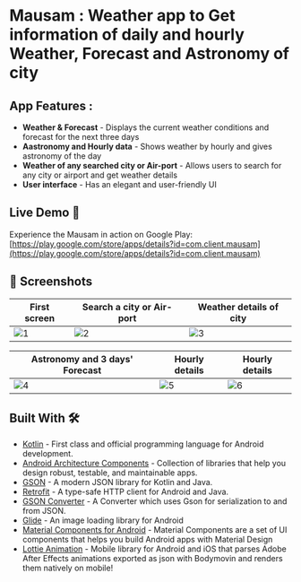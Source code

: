 # Mausam : Weather app to Get information of daily and hourly Weather, Forecast and Astronomy of city

## App Features :
- **Weather & Forecast** - Displays the current weather conditions and forecast for the next three days
- **Aastronomy and Hourly data** - Shows weather by hourly and gives astronomy of the day
- **Weather of any searched city or Air-port** - Allows users to search for any city or airport and get weather details
- **User interface** - Has an elegant and user-friendly UI


## Live Demo 🚀

Experience the Mausam in action on Google Play: [https://play.google.com/store/apps/details?id=com.client.mausam](https://play.google.com/store/apps/details?id=com.client.mausam)

## 📸 Screenshots

| First screen | Search a city or Air-port | Weather details of city |
|--|--|--|
|![1](https://user-images.githubusercontent.com/95186825/224480873-608917f7-b9b3-4e82-99b9-3773d5437377.jpg)|![2](https://user-images.githubusercontent.com/95186825/224480875-d14ffa53-246c-4e30-95bf-ba800b085991.jpg)|![3](https://user-images.githubusercontent.com/95186825/224480879-ab88b781-8059-4122-bc04-ff4545e5753e.jpg)


| Astronomy and 3 days' Forecast | Hourly details | Hourly details |
|--|--|--|
|![4](https://user-images.githubusercontent.com/95186825/224480882-c1462d94-1d66-4ee1-b54d-c8a635b5699d.jpg)|![5](https://user-images.githubusercontent.com/95186825/224480886-8297abf3-8f52-4a09-a963-299eefc46bac.jpg)|![6](https://user-images.githubusercontent.com/95186825/224480892-7dd699ae-8817-4b55-af9d-c05a6279927a.jpg)


## Built With 🛠

- [Kotlin](https://kotlinlang.org/) - First class and official programming language for Android development.
- [Android Architecture Components](https://developer.android.com/topic/libraries/architecture) - Collection of libraries that help you design robust, testable, and maintainable apps.
- [GSON](https://github.com/google/gson) - A modern JSON library for Kotlin and Java.
- [Retrofit](https://square.github.io/retrofit/) - A type-safe HTTP client for Android and Java.
- [GSON Converter](https://github.com/square/retrofit/tree/master/retrofit-converters/gson) - A Converter which uses Gson for serialization to and from JSON.
- [Glide](https://github.com/bumptech/glide) - An image loading library for Android
- [Material Components for Android](https://github.com/material-components/material-components-android) - Material Components are a set of UI components that helps you build Android apps with Material Design
- [Lottie Animation](https://github.com/airbnb/lottie-android) - Mobile library for Android and iOS that parses Adobe After Effects animations exported as json with Bodymovin and renders them natively on mobile!

